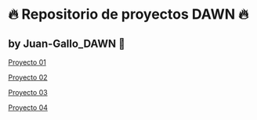 # :fire: Repositorio de proyectos DAWN :fire: 
## by Juan-Gallo_DAWN :robot:



[Proyecto 01](proyecto01)


[Proyecto 02](proyecto02) 


[Proyecto 03](proyecto03) 


[Proyecto 04](proyecto04) 
